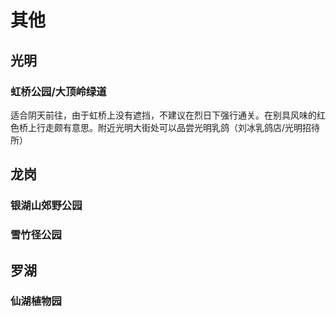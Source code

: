 # 其他

## 光明

### 虹桥公园/大顶岭绿道

适合阴天前往，由于虹桥上没有遮挡，不建议在烈日下强行通关。在别具风味的红色桥上行走颇有意思。附近光明大街处可以品尝光明乳鸽（刘冰乳鸽店/光明招待所）

## 龙岗

### 银湖山郊野公园

### 雪竹径公园

## 罗湖

### 仙湖植物园